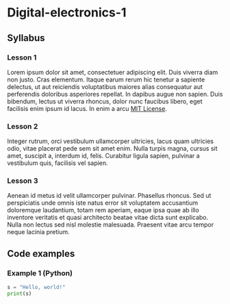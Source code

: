 # Digital-electronics-1

## Syllabus

### Lesson 1

Lorem ipsum dolor sit amet, consectetuer adipiscing elit. Duis viverra diam non justo. Cras elementum. Itaque earum rerum hic tenetur a sapiente delectus, ut aut reiciendis voluptatibus maiores alias consequatur aut perferendis doloribus asperiores repellat. In dapibus augue non sapien. Duis bibendum, lectus ut viverra rhoncus, dolor nunc faucibus libero, eget facilisis enim ipsum id lacus. In enim a arcu [MIT License](https://opensource.org/licenses/MIT "The MIT License").
### Lesson 2
Integer rutrum, orci vestibulum ullamcorper ultricies, lacus quam ultricies odio, vitae placerat pede sem sit amet enim. Nulla turpis magna, cursus sit amet, suscipit a, interdum id, felis. Curabitur ligula sapien, pulvinar a vestibulum quis, facilisis vel sapien.
### Lesson 3
Aenean id metus id velit ullamcorper pulvinar. Phasellus rhoncus. Sed ut perspiciatis unde omnis iste natus error sit voluptatem accusantium doloremque laudantium, totam rem aperiam, eaque ipsa quae ab illo inventore veritatis et quasi architecto beatae vitae dicta sunt explicabo. Nulla non lectus sed nisl molestie malesuada. Praesent vitae arcu tempor neque lacinia pretium.

## Code examples
### Example 1 (Python)
```python
s = "Hello, world!"
print(s)
```
